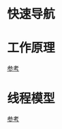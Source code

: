 #  
# 快速导航

# 工作原理

  [参考](https://www.cnblogs.com/moonandstar08/p/5475766.html)


# 线程模型

  [参考](http://www.mamicode.com/info-detail-1761207.html)
